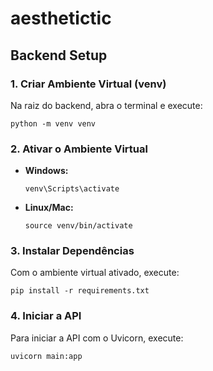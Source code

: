 # aesthetictic

## Backend Setup

### 1. Criar Ambiente Virtual (venv)

Na raiz do backend, abra o terminal e execute:

```
python -m venv venv
```

### 2. Ativar o Ambiente Virtual

- **Windows:**
  ```
  venv\Scripts\activate
  ```

- **Linux/Mac:**
  ```
  source venv/bin/activate
  ```

### 3. Instalar Dependências

Com o ambiente virtual ativado, execute:

```
pip install -r requirements.txt
```

### 4. Iniciar a API

Para iniciar a API com o Uvicorn, execute:

```
uvicorn main:app
```
